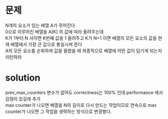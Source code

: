 # 문제

N개의 요소가 있는 배열 A가 주어진다  
0으로 이루어진 배열을 A[K] 의 값에 따라 올려주는데  
K가 1부터 N 사이면 K번째 값을 1 올려주고 K가 N+1 이면 배열의 모든 요소의 값을 현재 배열에서 가장 큰 값으로 통일시켜 준다  
A의 모든 요소를 순회하며 값을 올렸을 때 최종적으로 배열에 어떤 값이 담기게 되는지 리턴하라  

# solution

prev_max_counters 변수가 없어도 correctness는 100% 인데 performance 에서 감점이 있길래 추가  
max counter가 나오면 배열을 N의 길이로 다시 만드는 작업이므로 연속으로 max counter가 나오면 그 작업을 생략하는 방식으로 변경했다.
